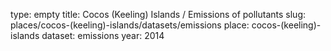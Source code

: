 type: empty
title: Cocos (Keeling) Islands / Emissions of pollutants
slug: places/cocos-(keeling)-islands/datasets/emissions
place: cocos-(keeling)-islands
dataset: emissions
year: 2014
